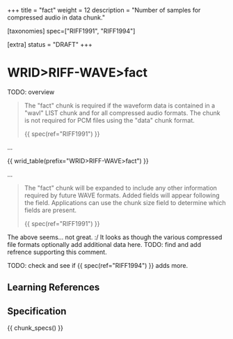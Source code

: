 +++
title = "fact"
weight = 12
description = "Number of samples for compressed audio in data chunk."

[taxonomies]
spec=["RIFF1991", "RIFF1994"]

[extra]
status = "DRAFT"
+++

# WRID>RIFF-WAVE>fact

TODO: overview

> The "fact" chunk is required if the waveform data is contained in a "wavl" LIST chunk and for all compressed audio formats. The chunk is not required for PCM files using the "data"  chunk format.
>
> {{ spec(ref="RIFF1991") }}

... 

{{ wrid_table(prefix="WRID>RIFF-WAVE>fact") }}

...

> The "fact" chunk will be expanded to include any other information required by future WAVE formats. Added fields will appear following the <dwFileSize> field. Applications can use the chunk size field to determine which fields are present.
>
>
> {{ spec(ref="RIFF1991") }}

The above seems... not great. :/ It looks as though the various compressed file formats optionally add additional data here. TODO: find and add refrence supporting this comment. 

TODO: check and see if {{ spec(ref="RIFF1994") }} adds more.

## Learning References

## Specification

{{ chunk_specs() }}

